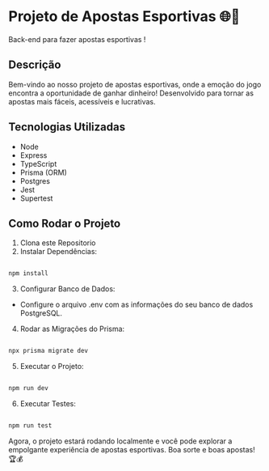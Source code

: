 # Projeto de Apostas Esportivas 🌐💸
Back-end para fazer apostas esportivas !

## Descrição

Bem-vindo ao nosso projeto de apostas esportivas, onde a emoção do jogo encontra a oportunidade de ganhar dinheiro! Desenvolvido para tornar as apostas mais fáceis, acessíveis e lucrativas.

## Tecnologias Utilizadas

- Node
- Express
- TypeScript
- Prisma (ORM)
- Postgres
- Jest
- Supertest

## Como Rodar o Projeto

1. Clona este Repositorio
2. Instalar Dependências:

```bash

npm install
```

3. Configurar Banco de Dados:

- Configure o arquivo .env com as informações do seu banco de dados PostgreSQL.

4. Rodar as Migrações do Prisma:

```bash

npx prisma migrate dev
```

5. Executar o Projeto:

```bash

npm run dev
```

6. Executar Testes:

```bash

npm run test
```

Agora, o projeto estará rodando localmente e você pode explorar a empolgante experiência de apostas esportivas. Boa sorte e boas apostas! 🏆💰
